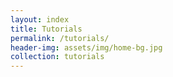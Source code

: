 ```yaml
---
layout: index
title: Tutorials
permalink: /tutorials/
header-img: assets/img/home-bg.jpg
collection: tutorials
---
```

